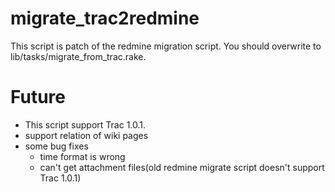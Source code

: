 migrate_trac2redmine
====================

This script is patch of the redmine migration script. You should overwrite to lib/tasks/migrate_from_trac.rake.

# Future

 * This script support Trac 1.0.1.
 * support relation of wiki pages
 * some bug fixes
   * time format is wrong
   * can't get attachment files(old redmine migrate script doesn't support Trac 1.0.1)
